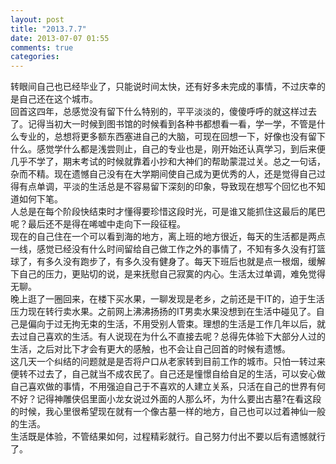```yaml
---
layout: post
title: "2013.7.7"
date: 2013-07-07 01:55
comments: true
categories: 
---
```

转眼间自己也已经毕业了，只能说时间太快，还有好多未完成的事情，不过庆幸的是自己还在这个城市。  
回首这四年，总感觉没有留下什么特别的，平平淡淡的，傻傻呼呼的就这样过去了。记得当初大一时候到图书馆的时候看到各种书都想看一看，学一学，不管是什么专业的，总想将更多额东西塞进自己的大脑，可现在回想一下，好像也没有留下什么。感觉学什么都是浅尝则止，自己的专业也是，刚开始还认真学习，到后来便几乎不学了，期末考试的时候就靠着小抄和大神们的帮助蒙混过关。总之一句话，杂而不精。现在遗憾自己没有在大学期间使自己成为更优秀的人，还是觉得自己过得有点单调，平淡的生活总是不容易留下深刻的印象，导致现在想写个回忆也不知道如何下笔。  
人总是在每个阶段快结束时才懂得要珍惜这段时光，可是谁又能抓住这最后的尾巴呢？最后还不是得在唏嘘中走向下一段征程。  
现在的自己住在一个可以看到海的地方，离上班的地方很近，每天的生活都是两点一线，感觉已经没有什么时间留给自己做工作之外的事情了，不知有多久没有打篮球了，有多久没有跑步了，有多久没有健身了。每天下班后也就是点一根烟，缓解下自己的压力，更贴切的说，是来抚慰自己寂寞的内心。生活太过单调，难免觉得无聊。   
晚上逛了一圈回来，在楼下买水果，一聊发现是老乡，之前还是干IT的，迫于生活压力现在转行卖水果。之前网上沸沸扬扬的IT男卖水果没想到在生活中碰见了。自己是偏向于过无拘无束的生活，不用受别人管束。理想的生活是工作几年以后，就去过自己喜欢的生活。有人说现在为什么不直接去呢？总得先体验下大部分人过的生活，之后对比下才会有更大的感触，也不会让自己回首的时候有遗憾。  
这几天一个纠结的问题就是是否将户口从老家转到目前工作的城市。只怕一转过来便转不过去了，自己就当不成农民了。自己还是憧憬自给自足的生活，可以安心做自己喜欢做的事情，不用强迫自己于不喜欢的人建立关系，只活在自己的世界有何不好？记得神雕侠侣里面小龙女说过外面的人那么坏，为什么要出古墓?在看这段的时候，我心里很希望现在就有一个像古墓一样的地方，自己也可以过着神仙一般的生活。  
生活既是体验，不管结果如何，过程精彩就行。自己努力付出不要以后有遗憾就行了。  

